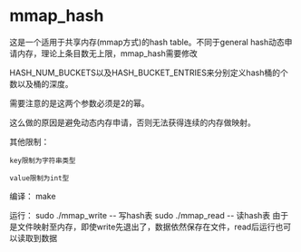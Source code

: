 # mmap_hash

这是一个适用于共享内存(mmap方式)的hash table。不同于general hash动态申请内存，理论上条目数无上限，mmap_hash需要修改

HASH_NUM_BUCKETS以及HASH_BUCKET_ENTRIES来分别定义hash桶的个数以及桶的深度。

需要注意的是这两个参数必须是2的幂。

这么做的原因是避免动态内存申请，否则无法获得连续的内存做映射。

其他限制：

	key限制为字符串类型

	value限制为int型

编译：
	make

运行：
	sudo ./mmap_write  -- 写hash表
	sudo ./mmap_read   -- 读hash表
	由于是文件映射至内存，即使write先退出了，数据依然保存在文件，read后运行也可以读取到数据

